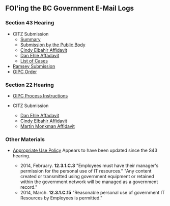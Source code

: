## FOI'ing the BC Government E-Mail Logs


### Section 43 Hearing

* CITZ Submission
  - [Summary](http://s3.cleverelephant.ca/oipc/2014_s43_hearing/citz_submission/Summary.docx)
  - [Submission by the Public Body](http://s3.cleverelephant.ca/oipc/2014_s43_hearing/citz_submission/Initials%20Final.pdf)
  - [Cindy Elbahir Affidavit](http://s3.cleverelephant.ca/oipc/2014_s43_hearing/citz_submission/Elbahir%20Aff%20sworn%20Feb%2028-14.pdf)
  - [Dan Ehle Affadavit](http://s3.cleverelephant.ca/oipc/2014_s43_hearing/citz_submission/Ehle%20Aff%20sworn%20Feb%2028-14.pdf)
  - [List of Cases](http://s3.cleverelephant.ca/oipc/2014_s43_hearing/citz_submission/List%20of%20cases.docx)
* [Ramsey Submission](http://s3.cleverelephant.ca/oipc/2014_s43_hearing/F13-54010%20Ramsey%20Response.pdf)
* [OIPC Order](http://s3.cleverelephant.ca/oipc/2014_s43_hearing/OrderF14-13.pdf)


### Section 22 Hearing

* [OIPC Process Instructions](http://s3.cleverelephant.ca/oipc/2015_s22_hearing/Instructions%20for%20Written%20Inquiries%20%2815-Jan-15.pdf)

* CITZ Submission
  - [Dan Ehle Affadavit](http://s3.cleverelephant.ca/oipc/2015_s22_hearing/citz_submission/AFF%20Ehle%20sworn%20Apr%2010-15%20severed.pdf)
  - [Cindy Elbahir Affidavit](http://s3.cleverelephant.ca/oipc/2015_s22_hearing/citz_submission/AFF%20Elbahir%20Sworn%20Apr%2010-15.pdf)
  - [Martin Monkman Affidavit](http://s3.cleverelephant.ca/oipc/2015_s22_hearing/citz_submission/Aff%20Monkman%20severed.pdf)


### Other Materials

* [Appropriate Use Policy](http://www.cio.gov.bc.ca/local/cio/appropriate_use/policy.pdf) Appears to have been updated since the S43 hearing. 

  - 2014, February. **12.3.1.C.3** "Employees must have their manager's permission for the personal use of IT resources." "Any content created or transmitted using government equipment or retained within the government network will be managed as a government record."
  - 2014, March. **12.3.1.C.15** "Reasonable personal use of government IT Resources by Employees is permitted."




